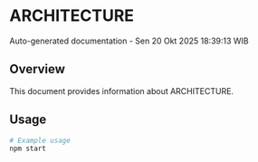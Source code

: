 # ARCHITECTURE

Auto-generated documentation - Sen 20 Okt 2025 18:39:13 WIB

## Overview

This document provides information about ARCHITECTURE.

## Usage

```bash
# Example usage
npm start
```
